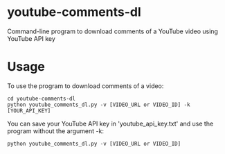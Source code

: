 # youtube-comments-dl
Command-line program to download comments of a YouTube video using YouTube API key

# Usage

To use the program to download comments of a video:

    cd youtube-comments-dl
    python youtube_comments_dl.py -v [VIDEO_URL or VIDEO_ID] -k [YOUR_API_KEY]
    
You can save your YouTube API key in 'youtube_api_key.txt' and use the program without the argument -k:

    python youtube_comments_dl.py -v [VIDEO_URL or VIDEO_ID]
